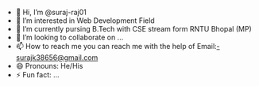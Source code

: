 - 👋 Hi, I’m @suraj-raj01
- 👀 I’m interested in Web Development Field
- 🌱 I’m currently pursing B.Tech with CSE stream form RNTU Bhopal (MP)
- 💞️ I’m looking to collaborate on ...
- 📫 How to reach me you can reach me with the help of Email:-surajk38656@gmail.com
- 😄 Pronouns: He/His
- ⚡ Fun fact: ...

<!---
suraj-raj01/suraj-raj01 is a ✨ special ✨ repository because its `README.md` (this file) appears on your GitHub profile.
You can click the Preview link to take a look at your changes.
--->
